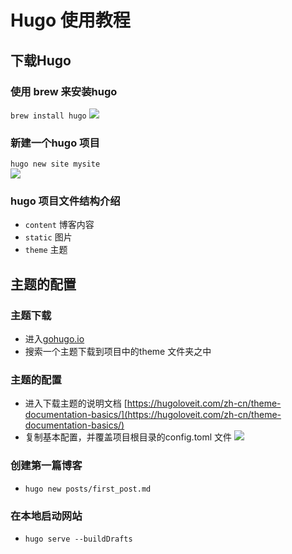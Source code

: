 # Hugo 使用教程


## 下载Hugo
### 使用 brew 来安装hugo  
`brew install hugo`
![](/Users/swaggerwei/mysite/static/pic1.png)

### 新建一个hugo 项目  
`hugo new site mysite`  
![](/Users/swaggerwei/mysite/static/pic2.png)

### hugo 项目文件结构介绍  
* `content` 博客内容  
* `static` 图片  
* `theme` 主题  

## 主题的配置
### 主题下载  
* 进入[gohugo.io](https://github.com/dillonzq/LoveIt.git)  
* 搜索一个主题下载到项目中的theme 文件夹之中

### 主题的配置
* 进入下载主题的说明文档 [https://hugoloveit.com/zh-cn/theme-documentation-basics/](https://hugoloveit.com/zh-cn/theme-documentation-basics/)
* 复制基本配置，并覆盖项目根目录的config.toml 文件
![](/Users/swaggerwei/mysite/static/pic3.png)

### 创建第一篇博客
* `hugo new posts/first_post.md`

### 在本地启动网站
* `hugo serve --buildDrafts`

